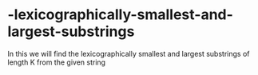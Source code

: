 # -lexicographically-smallest-and-largest-substrings
In this we will find the lexicographically smallest and largest substrings of length K from the given string 
